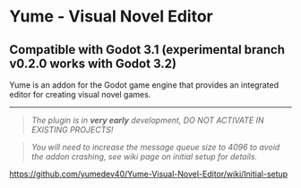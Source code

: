 # Yume - Visual Novel Editor

## Compatible with Godot 3.1 (experimental branch v0.2.0 works with Godot 3.2)
Yume is an addon for the Godot game engine that provides an integrated editor for creating visual novel games.

***

> _The plugin is in **very early** development, DO NOT ACTIVATE IN EXISTING PROJECTS!_

> _You will need to increase the message queue size to 4096 to avoid the addon crashing, see wiki page on initial setup for details._

https://github.com/yumedev40/Yume-Visual-Novel-Editor/wiki/Initial-setup
